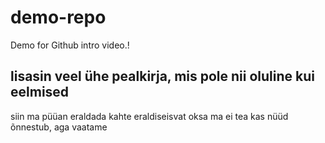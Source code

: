 # demo-repo
Demo for Github intro video.!
## lisasin veel ühe pealkirja, mis pole nii oluline kui eelmised
siin ma püüan eraldada kahte eraldiseisvat oksa
ma ei tea kas nüüd õnnestub, aga vaatame
